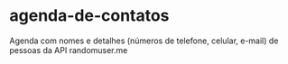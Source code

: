 # agenda-de-contatos
Agenda com nomes e detalhes (números de telefone, celular, e-mail) de pessoas da API randomuser.me
